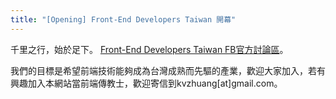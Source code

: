 ```yaml
---
title: "[Opening] Front-End Developers Taiwan 開幕"
---
```


千里之行，始於足下。 [Front-End Developers Taiwan FB官方討論區](http://fb.f2e.tw/)。

我們的目標是希望前端技術能夠成為台灣成熟而先驅的產業，歡迎大家加入，若有興趣加入本網站當前端傳教士，歡迎寄信到kvzhuang[at]gmail.com。
